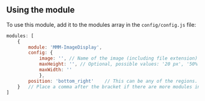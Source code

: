 ## Using the module

To use this module, add it to the modules array in the `config/config.js` file:
````javascript
modules: [
	{
		module: 'MMM-ImageDisplay',
		config: {
			image: '', // Name of the image (including file extension) here, place image in '/images/' folder
			maxHeight: '', // Optional, possible values: '20 px', '50%'
			maxWidth: ''
			},
		position: 'bottom_right'	// This can be any of the regions.
	}	// Place a comma after the bracket if there are more modules in your config file
]
````
